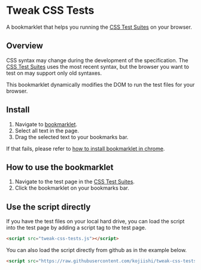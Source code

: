 Tweak CSS Tests
===============

A bookmarklet that helps you running the [CSS Test Suites]
on your browser.

## Overview

CSS syntax may change during the development of the specification.
The [CSS Test Suites] uses the most recent syntax,
but the browser you want to test on may support only old syntaxes.

This bookmarklet dynamically modifies the DOM to run the test files for your browser.

## Install

1. Navigate to [bookmarklet].
2. Select all text in the page.
3. Drag the selected text to your bookmarks bar.

If that fails, please refer to [how to install bookmarklet in chrome].

## How to use the bookmarklet

1. Navigate to the test page in the [CSS Test Suites].
2. Click the bookmarklet on your bookmarks bar.

## Use the script directly

If you have the test files on your local hard drive,
you can load the script into the test page
by adding a script tag to the test page.
```html
<script src="tweak-css-tests.js"></script>
```
You can also load the script
directly from github
as in the example below.
```html
<script src="https://raw.githubusercontent.com/kojiishi/tweak-css-tests/master/tweak-css-tests.js"></script>
```

[CSS Test Suites]: http://test.csswg.org/shepherd/
[how to install bookmarklet in chrome]: https://crossbrowsertesting.com/faq/how-do-i-install-bookmarklet-google-chrome-mac-os
[bookmarklet]: https://raw.githubusercontent.com/kojiishi/tweak-css-tests/master/bookmarklets/tweak-css-tests.js
